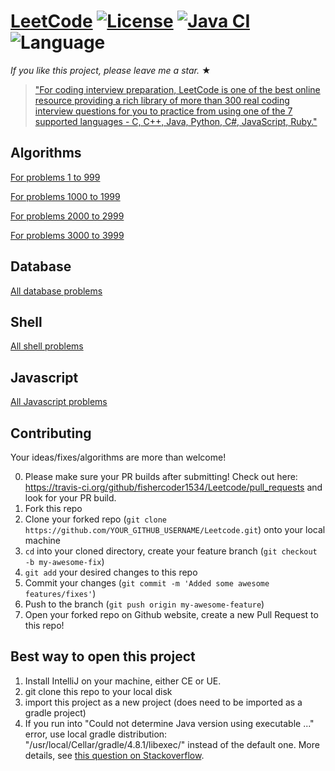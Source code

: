 # [LeetCode](https://leetcode.com/problemset/algorithms/) [![License](https://img.shields.io/badge/license-Apache_2.0-blue.svg)](LICENSE.md) [![Java CI](https://github.com/fishercoder1534/Leetcode/actions/workflows/gradle.yml/badge.svg)](https://github.com/fishercoder1534/Leetcode/actions/workflows/gradle.yml) ![Language](https://img.shields.io/badge/language-Java%20%2F%20MySQL%20%2F%20Bash-blue.svg) 

_If you like this project, please leave me a star._ &#9733;

> ["For coding interview preparation, LeetCode is one of the best online resource providing a rich library of more than 300 real coding interview questions for you to practice from using one of the 7 supported languages - C, C++, Java, Python, C#, JavaScript, Ruby."](https://www.quora.com/How-effective-is-Leetcode-for-preparing-for-technical-interviews)

## Algorithms
[For problems 1 to 999](https://github.com/fishercoder1534/Leetcode/tree/master/paginated_contents/algorithms/1st_thousand)

[For problems 1000 to 1999](https://github.com/fishercoder1534/Leetcode/tree/master/paginated_contents/algorithms/2nd_thousand)

[For problems 2000 to 2999](https://github.com/fishercoder1534/Leetcode/tree/master/paginated_contents/algorithms/3rd_thousand)

[For problems 3000 to 3999](https://github.com/fishercoder1534/Leetcode/tree/master/paginated_contents/algorithms/4th_thousand)

                                                              

## Database
[All database problems](https://github.com/fishercoder1534/Leetcode/tree/master/paginated_contents/database)


## Shell
[All shell problems](https://github.com/fishercoder1534/Leetcode/tree/master/paginated_contents/shell)

## Javascript
[All Javascript problems](https://github.com/fishercoder1534/Leetcode/tree/master/paginated_contents/javascript)


## Contributing
Your ideas/fixes/algorithms are more than welcome!

0. Please make sure your PR builds after submitting! Check out here: https://travis-ci.org/github/fishercoder1534/Leetcode/pull_requests and look for your PR build.
1. Fork this repo
2. Clone your forked repo (`git clone https://github.com/YOUR_GITHUB_USERNAME/Leetcode.git`) onto your local machine
3. `cd` into your cloned directory, create your feature branch (`git checkout -b my-awesome-fix`)
4. `git add` your desired changes to this repo
5. Commit your changes (`git commit -m 'Added some awesome features/fixes'`)
6. Push to the branch (`git push origin my-awesome-feature`)
7. Open your forked repo on Github website, create a new Pull Request to this repo!

## Best way to open this project

1. Install IntelliJ on your machine, either CE or UE.
2. git clone this repo to your local disk
3. import this project as a new project (does need to be imported as a gradle project)
4. If you run into "Could not determine Java version using executable ..." error, use local gradle distribution: "/usr/local/Cellar/gradle/4.8.1/libexec/" instead of the default one. More details, see [this question on Stackoverflow](https://stackoverflow.com/questions/52195643/cannot-find-symbol-intellij-gradle/52196069#52196069).


